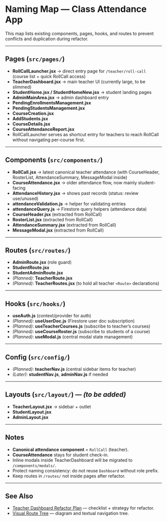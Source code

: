 # Naming Map — Class Attendance App

This map lists existing components, pages, hooks, and routes to prevent conflicts and duplication during refactor.

---

## Pages (`src/pages/`)

- **RollCallLauncher.jsx** → direct entry page for `/teacher/roll-call` (course list + quick RollCall access)
- **TeacherDashboard.jsx** → main teacher UI (currently large, to be slimmed)
- **StudentHome.jsx / StudentHomeNew.jsx** → student landing pages
- **AdminMainArea.jsx** → admin dashboard entry
- **PendingEnrollmentsManagement.jsx**
- **PendingStudentsManagement.jsx**
- **CourseCreation.jsx**
- **AddStudents.jsx**
- **CourseDetails.jsx**
- **CourseAttendanceReport.jsx**
- RollCallLauncher serves as shortcut entry for teachers to reach RollCall without navigating per-course first.

---

## Components (`src/components/`)

- **RollCall.jsx** → latest canonical teacher attendance (with CourseHeader, RosterList, AttendanceSummary, MessageModal inside)
- **CourseAttendance.jsx** → older attendance flow, now mainly student-facing
- **AttendanceHistory.jsx** → shows past records (status: review use/unused)
- **attendanceValidation.js** → helper for validating entries
- **attendanceQuery.js** → Firestore query helpers (attendance data)
- **CourseHeader.jsx** (extracted from RollCall)
- **RosterList.jsx** (extracted from RollCall)
- **AttendanceSummary.jsx** (extracted from RollCall)
- **MessageModal.jsx** (extracted from RollCall)

---

## Routes (`src/routes/`)

- **AdminRoute.jsx** (role guard)
- **StudentRoute.jsx**
- **StudentAdminRoute.jsx**
- _(Planned)_: **TeacherRoute.jsx**
- _(Planned)_: **TeacherRoutes.jsx** (to hold all teacher `<Route>` declarations)

---

## Hooks (`src/hooks/`)

- **useAuth.js** (context/provider for auth)
- _(Planned)_: **useUserDoc.js** (Firestore user doc subscription)
- _(Planned)_: **useTeacherCourses.js** (subscribe to teacher’s courses)
- _(Planned)_: **useCourseRoster.js** (subscribe to students of a course)
- _(Planned)_: **useModal.js** (central modal state management)

---

## Config (`src/config/`)

- _(Planned)_: **teacherNav.js** (central sidebar items for teacher)
- _(Later)_: **studentNav.js**, **adminNav.js** if needed

---

## Layouts (`src/layout/`) — _(to be added)_

- **TeacherLayout.jsx** → sidebar + outlet
- **StudentLayout.jsx**
- **AdminLayout.jsx**

---

## Notes

- **Canonical attendance component** = `RollCall` (teacher).
- **CourseAttendance** stays for student check-in.
- Inline modals inside TeacherDashboard will be migrated to `/components/modals/`.
- Protect naming consistency: do not reuse `Dashboard` without role prefix.
- Keep routes in `/routes/` not inside pages after refactor.

---

## See Also

- [Teacher Dashboard Refactor Plan](refactor-teacher-dashboard.md) — checklist + strategy for refactor.
- [Visual Route Tree](visual_route_tree.md) — diagram and textual navigation tree.

